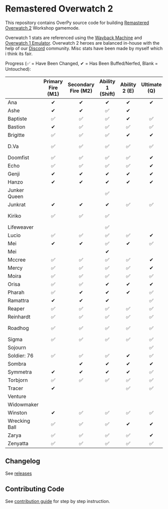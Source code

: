 # Remastered Overwatch 2 

This repository contains OverPy source code for building [Remastered Overwatch 2](https://workshop.codes/WS8C5) Workshop gamemode.  

Overwatch 1 stats are referenced using the [Wayback Machine](https://web.archive.org/web/20220929084035/https://overwatch.fandom.com/wiki/Overwatch_Wiki) and [Overwatch 1 Emulator](https://workshop.codes/KHTG0). 
Overwatch 2 heroes are balanced in-house with the help of our [Discord](https://discord.gg/vb5r2gfNTQ) community.
Misc stats have been made by myself which i think its fair.

Progress (✅ = Have Been Changed, ✔ = Has Been Buffed/Nerfed, Blank = Untouched):
<!--- https://docs.google.com/spreadsheets/d/1MdZIFEBehciwviUKqBGfStEGfqiRPaCtIdXxLSDwUMM/edit?usp=sharing -->
<!--- https://www.tablesgenerator.com/markdown_tables -->
|  | Primary Fire (M1) | Secondary Fire (M2) | Ability 1 (Shift) | Ability 2 (E) | Ultimate (Q) | Other |
|---|:---:|:---:|:---:|:---:|:---:|:---:|
| Ana | ✔ | ✔ | ✔ | ✔ | ✔ |  |
| Ashe | ✔ | ✔ | ✅ | ✔ |   |  |
| Baptiste | ✅ | ✅ | ✅ | ✔ | ✅ |  |
| Bastion | ✔ | ✅ | ✅ | ✅ | ✅ |  |
| Brigitte | ✅ | ✅ | ✅ | ✔ | ✔ | ✅ Inspire |
| D.Va | ✅ | ✅ | ✅ | ✅ | ✅ | ✅ Damage|
| Doomfist | ✅ | ✅ | ✅ | ✅ | ✔ |  |
| Echo | ✅ | ✅ | ✅ | ✅ | ✔ |  |
| Genji | ✔ | ✔ | ✔ | ✔ | ✔ |  |
| Hanzo | ✔ | ✔ | ✔ | ✔ | ✔ |  |
| Junker Queen |  |  | ✅ |  |  |  |
| Junkrat | ✔ | ✔ | ✔ | ✅ | ✅ |  |
| Kiriko | ✅ | ✅ | ✅ |  |  | ✅ Wall Climb |
| Lifeweaver |  |  | ✅ |  |  |  |
| Lucio | ✅ | ✅ | ✅ | ✅ | ✔ |  |
| Mei | ✔ | ✔ | ✅ | ✔ | ✅ |  |
| Mei |  |  | ✔ |  |  |  |
| Mccree | ✅ | ✅ | ✅ | ✅ | ✔ |  |
| Mercy | ✅ | ✅ | ✅ | ✅ | ✔ |  |
| Moira | ✅ | ✅ | ✅ | ✅ | ✅ |  |
| Orisa | ✅ | ✅ | ✔ | ✔ | ✔ |  |
| Pharah | ✅ | ✔ | ✔ | ✔ | ✅ |  |
| Ramattra | ✔ | ✔ | ✔ |  | ✅ |  |
| Reaper | ✅ | ✅ | ✅ | ✅ | ✅ |  |
| Reinhardt | ✅ | ✅ | ✅ | ✅ | ✅ |  |
| Roadhog | ✅ | ✅ | ✅ | ✅ | ✅ | ✅ Ult Charge |
| Sigma | ✅ | ✅ | ✅ | ✅ | ✅ |  |
| Sojourn |  |  |  |  | ✅ |  |
| Soldier: 76 | ✅ | ✅ | ✅ | ✔ | ✅ |  |
| Sombra |  | ✔ | ✔ | ✔ | ✔ |  |
| Symmetra | ✔ | ✔ | ✔ | ✔ | ✅ |  |
| Torbjorn | ✅ | ✅ | ✅ | ✅ | ✅ |  |
| Tracer | ✔ |  |  | ✅ | ✅ |  |
| Venture |  |  |  |  |  | ✔ HP |
| Widowmaker |  |  |  |  |  | ✅ HP |
| Winston | ✔ | ✅ | ✅ | ✅ | ✅ |  |
| Wrecking Ball | ✅ | ✅ | ✅ | ✔ | ✔ | ✅ Piledriver |
| Zarya | ✅ | ✅ | ✅ | ✅ | ✔ |  |
| Zenyatta | ✅ | ✅ | ✅ | ✅ | ✅ | ✅ Melee |
## Changelog

See [releases](https://github.com/Astridisweird/remastered-overwatch-2/releases)

## Contributing Code

See [contribution guide](./CONTRIBUTING.md) for step by step instruction.
